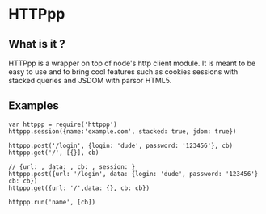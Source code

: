 HTTPpp
=======

What is it ?
------------
HTTPpp is a wrapper on top of node's http client module. It is meant to be easy to use and to bring cool features such as cookies sessions with stacked queries and JSDOM with parsor HTML5. 


Examples
--------

    var httppp = require('httppp')
    httppp.session({name:'example.com', stacked: true, jdom: true})
    
    httppp.post('/login', {login: 'dude', password: '123456'}, cb)
    httppp.get('/', [{}], cb)
    
    // {url: , data: , cb: , session: }
    httppp.post({url: '/login', data: {login: 'dude', password: '123456'} cb: cb})
    httppp.get({url: '/',data: {}, cb: cb})
    
    httppp.run('name', [cb])